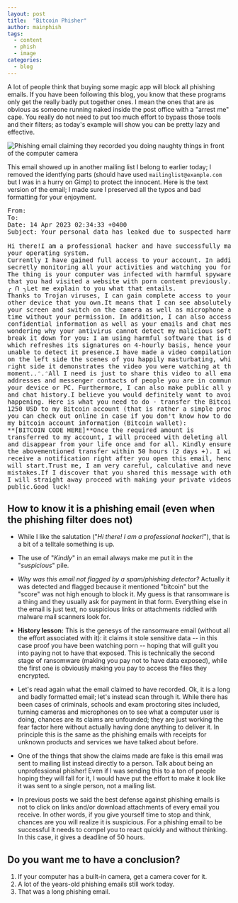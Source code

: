```yaml
---
layout: post
title:  "Bitcoin Phisher"
author: mainphish
tags:
  - content
  - phish
  - image
categories: 
  - blog
---
```


A lot of people think that buying some magic app will block all phishing 
emails. 
If you have been following this blog, you know that these programs only get the
really badly put together ones. I mean the ones that are as obvious as
someone running naked inside the post office with a "arrest me" cape.
You really do not need to put too much effort to bypass those tools and their
filters; as today's example will show you can be pretty lazy and effective.

<img src="/images/2023/phishs16.png" 
class="align-center" alt="Phishing email claiming they recorded you doing
naughty things in front of the computer camera">

This email showed up in another mailing list I belong to earlier today; 
I removed the 
identfying parts (should have used `mailinglist@example.com` but I was in a 
hurry on Gimp) to protect the innocent. Here is the text version of the email;
I made sure I preserved all the typos and bad formatting for your enjoyment.

<pre>
From: <mailinglist@example.com>
To: <mailinglist@example.com>
Date: 14 Apr 2023 02:34:33 +0400
Subject: Your personal data has leaked due to suspected harmful activities.

Hi there!I am a professional hacker and have successfully managed to hack 
your operating system.
Currently I have gained full access to your account. In addition, I was 
secretly monitoring all your activities and watching you for several months. 
The thing is your computer was infected with harmful spyware due to the fact 
that you had visited a website with porn content previously. 
&#9581; &#5198; &#9582;Let me explain to you what that entails. 
Thanks to Trojan viruses, I can gain complete access to your computer or any 
other device that you own.It means that I can see absolutely everything in 
your screen and switch on the camera as well as microphone at any point of 
time without your permission. In addition, I can also access and see your 
confidential information as well as your emails and chat messages.You may be 
wondering why your antivirus cannot detect my malicious software. Let me 
break it down for you: I am using harmful software that is driver-based, 
which refreshes its signatures on 4-hourly basis, hence your antivirus is 
unable to detect it presence.I have made a video compilation, which shows 
on the left side the scenes of you happily masturbating, while on the 
right side it demonstrates the video you were watching at that 
moment..&#7508;.&#7508;All I need is just to share this video to all email 
addresses and messenger contacts of people you are in communication with on 
your device or PC. Furthermore, I can also make public all your emails 
and chat history.I believe you would definitely want to avoid this from 
happening. Here is what you need to do - transfer the Bitcoin equivalent of 
1250 USD to my Bitcoin account (that is rather a simple process, which 
you can check out online in case if you don't know how to do that).Below is 
my bitcoin account information (Bitcoin wallet): 
**[BITCOIN CODE HERE]**Once the required amount is 
transferred to my account, I will proceed with deleting all those videos 
and disappear from your life once and for all. Kindly ensure you complete 
the abovementioned transfer within 50 hours (2 days +). I will 
receive a notification right after you open this email, hence the countdown 
will start.Trust me, I am very careful, calculative and never make 
mistakes.If I discover that you shared this message with others, 
I will straight away proceed with making your private videos 
public.Good luck!
</pre>


## How to know it is a phishing email (even when the phishing filter does not)

- While I like the salutation ("*Hi there! I am a professional hacker!*"), 
that is a bit of a telltale something is up.
- The use of "*Kindly*" in an email always make me put it in the 
"*suspicious*" pile. 

- *Why was this email not flagged by a spam/phishing detector?* 
Actually it was detected and flagged because it mentioned "bitcoin" but the
"score" was not high enough to block it. My guess is that
ransomware is a thing and they usually ask for payment in that form.
Everything else in the email is just text, no suspicious links or 
attachments riddled with malware mail scanners look for.

- **History lesson:** This is the genesys of 
the ransomware email (without all the effort associated with it): it claims
it stole sensitive data -- in this case proof you have been watching porn --
hoping that will guilt you into paying not to have that exposed. 
This is technically the second stage of ransomware (making you pay not to
have data exposed), while the first one is obviously making you pay to
access the files they encrypted. 

- Let's read again what the email claimed to have recorded. 
Ok, it is a long and badly formatted email; let's instead scan through it.
While there has been cases of criminals, schools and exam proctoring sites
included, turning cameras 
and microphones on to see what a computer user is doing, 
chances are its claims are unfounded; they are just working the fear factor
here without actually having done anything to deliver it.
In principle this is the same as the phishing emails with receipts 
for unknown products and services we have talked about before.

- One of the things that show the claims made are fake is this email was 
sent to mailing list instead directly to a person.
Talk about being an unprofessional phisher!
Even if I was sending this to a ton of people hoping they will fall for it, 
I would have put the effort to make it look like it was sent to a single
person, not a mailing list.

- In previous posts we said the best defense against phishing emails is
not to click on links and/or download attachments of every email you receive.
In other words, if you give yourself time to stop and think, chances are 
you will realize it is suspicious. For a phishing email to be successful
it needs to compel you to react quickly and without thinking. 
In this case, it gives a deadline of 50 hours.

## Do you want me to have a conclusion?

1. If your computer has a built-in camera, get a camera cover for it.
1. A lot of the years-old phishing emails still work today.
1. That was a long phishing email. 
